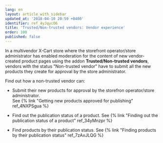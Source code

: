 ```yaml
---
lang: en
layout: article_with_sidebar
updated_at: '2018-04-10 20:59 +0400'
identifier: ref_4yJqycO6
title: 'Trusted/Non-trusted vendors: Vendor experience'
order: 100
published: false
---
```

In a multivendor X-Cart store where the storefront operator/store administrator has enabled moderation for the content of new vendor-created product pages using the addon **Trusted/Non-trusted vendors**, vendors with the status "Non-trusted vendor" have to submit all the new products they create for approval by the store administrator.

Find out how a non-trusted vendor can:

   * Submit their new products for approval by the storefron operator/store administrator.   
     See {% link "Getting new products approved for publishing" ref_4NXPSgua %}
     
   * Find out the publication status of a product.
     See {% link "Finding out the publication status of a product" ref_34yMnzpr %}
   
   * Find products by their publication status.
     See {% link "Finding products by their publication status" ref_7zAxJLQG %}
